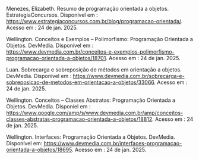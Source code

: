 Menezes, Elizabeth. Resumo de programação orientada a objetos. EstrategiaConcursos. Disponível em : <https://www.estrategiaconcursos.com.br/blog/programacao-orientada/>. Acesso em : 24 de jan. 2025.

Wellington. Conceitos e Exemplos – Polimorfismo: Programação Orientada a Objetos. DevMedia. Disponível em : <https://www.devmedia.com.br/conceitos-e-exemplos-polimorfismo-programacao-orientada-a-objetos/18701>. Acesso em : 24 de jan. 2025.

Luan. Sobrecarga e sobreposição de métodos em orientação a objetos. DevMedia. Disponível em : <https://www.devmedia.com.br/sobrecarga-e-sobreposicao-de-metodos-em-orientacao-a-objetos/33066>. Acesso em : 24 de jan. 2025.

Wellington. Conceitos – Classes Abstratas: Programação Orientada a Objetos. DevMedia. Disponíel em : <https://www.google.com/amp/s/www.devmedia.com.br/amp/conceitos-classes-abstratas-programacao-orientada-a-objetos/18812>. Acesso em : 24 de jan. 2025.

Wellington. Interfaces: Programação Orientada a Objetos. DevMedia. Disponível em: <https://www.devmedia.com.br/interfaces-programacao-orientada-a-objetos/18695>. Acesso em : 24 de jan. 2025.
